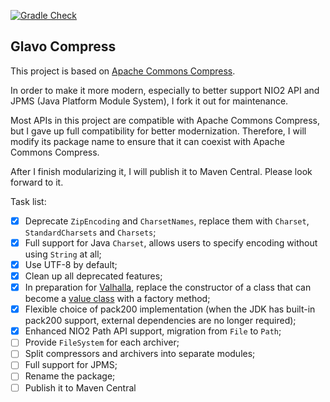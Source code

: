 [![Gradle Check](https://github.com/Glavo/compress/actions/workflows/check.yml/badge.svg)](https://github.com/Glavo/compress/actions/workflows/check.yml)

Glavo Compress
---

This project is based on [Apache Commons Compress](https://github.com/apache/commons-compress).


In order to make it more modern, especially to better support NIO2 API and JPMS (Java Platform Module System),
I fork it out for maintenance. 

Most APIs in this project are compatible with Apache Commons Compress, but I gave up full compatibility for better modernization.
Therefore, I will modify its package name to ensure that it can coexist with Apache Commons Compress.

After I finish modularizing it, I will publish it to Maven Central. Please look forward to it.

Task list:

- [x] Deprecate `ZipEncoding` and `CharsetNames`, replace them with `Charset`, `StandardCharsets` and `Charsets`;
- [x] Full support for Java `Charset`, allows users to specify encoding without using `String` at all;
- [x] Use UTF-8 by default;
- [x] Clean up all deprecated features;
- [x] In preparation for [Valhalla](https://openjdk.java.net/projects/valhalla/), replace the constructor of a class that can become a [value class](https://openjdk.java.net/jeps/8277163) with a factory method;
- [x] Flexible choice of pack200 implementation (when the JDK has built-in pack200 support, external dependencies are no longer required);
- [x] Enhanced NIO2 Path API support, migration from `File` to `Path`;
- [ ] Provide `FileSystem` for each archiver;
- [ ] Split compressors and archivers into separate modules;
- [ ] Full support for JPMS;
- [ ] Rename the package;
- [ ] Publish it to Maven Central